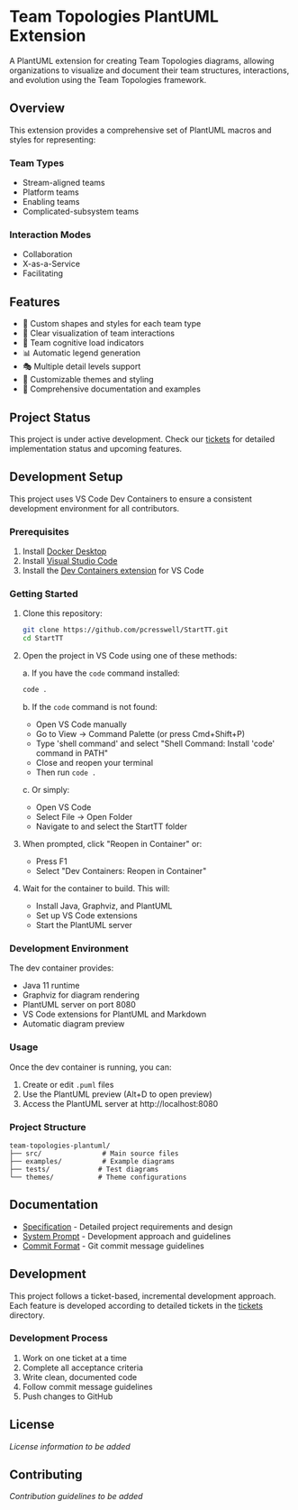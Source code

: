 # Team Topologies PlantUML Extension

A PlantUML extension for creating Team Topologies diagrams, allowing organizations to visualize and document their team structures, interactions, and evolution using the Team Topologies framework.

## Overview

This extension provides a comprehensive set of PlantUML macros and styles for representing:

### Team Types
- Stream-aligned teams
- Platform teams
- Enabling teams
- Complicated-subsystem teams

### Interaction Modes
- Collaboration
- X-as-a-Service
- Facilitating

## Features

- 🎨 Custom shapes and styles for each team type
- 🔄 Clear visualization of team interactions
- 🎯 Team cognitive load indicators
- 📊 Automatic legend generation
- 🎭 Multiple detail levels support
- 🎪 Customizable themes and styling
- 📝 Comprehensive documentation and examples

## Project Status

This project is under active development. Check our [tickets](tickets/) for detailed implementation status and upcoming features.

## Development Setup

This project uses VS Code Dev Containers to ensure a consistent development environment for all contributors.

### Prerequisites

1. Install [Docker Desktop](https://www.docker.com/products/docker-desktop)
2. Install [Visual Studio Code](https://code.visualstudio.com/)
3. Install the [Dev Containers extension](https://marketplace.visualstudio.com/items?itemName=ms-vscode-remote.remote-containers) for VS Code

### Getting Started

1. Clone this repository:
   ```bash
   git clone https://github.com/pcresswell/StartTT.git
   cd StartTT
   ```

2. Open the project in VS Code using one of these methods:

   a. If you have the `code` command installed:
   ```bash
   code .
   ```

   b. If the `code` command is not found:
   - Open VS Code manually
   - Go to View → Command Palette (or press Cmd+Shift+P)
   - Type 'shell command' and select "Shell Command: Install 'code' command in PATH"
   - Close and reopen your terminal
   - Then run `code .`

   c. Or simply:
   - Open VS Code
   - Select File → Open Folder
   - Navigate to and select the StartTT folder

3. When prompted, click "Reopen in Container" or:
   - Press F1
   - Select "Dev Containers: Reopen in Container"

4. Wait for the container to build. This will:
   - Install Java, Graphviz, and PlantUML
   - Set up VS Code extensions
   - Start the PlantUML server

### Development Environment

The dev container provides:
- Java 11 runtime
- Graphviz for diagram rendering
- PlantUML server on port 8080
- VS Code extensions for PlantUML and Markdown
- Automatic diagram preview

### Usage

Once the dev container is running, you can:
1. Create or edit `.puml` files
2. Use the PlantUML preview (Alt+D to open preview)
3. Access the PlantUML server at http://localhost:8080

### Project Structure
```
team-topologies-plantuml/
├── src/               # Main source files
├── examples/          # Example diagrams
├── tests/            # Test diagrams
└── themes/           # Theme configurations
```

## Documentation

- [Specification](specification.md) - Detailed project requirements and design
- [System Prompt](system-prompt.md) - Development approach and guidelines
- [Commit Format](commit-format.md) - Git commit message guidelines

## Development

This project follows a ticket-based, incremental development approach. Each feature is developed according to detailed tickets in the [tickets](tickets/) directory.

### Development Process
1. Work on one ticket at a time
2. Complete all acceptance criteria
3. Write clean, documented code
4. Follow commit message guidelines
5. Push changes to GitHub

## License

*License information to be added*

## Contributing

*Contribution guidelines to be added*
